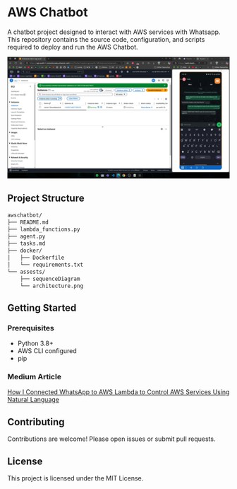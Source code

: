 # AWS Chatbot

A chatbot project designed to interact with AWS services with Whatsapp. This repository contains the source code, configuration, and scripts required to deploy and run the AWS Chatbot.

<img src="image.png" style="width: 900px;" alt="Working in action">


## Project Structure

```
awschatbot/
├── README.md
├── lambda_functions.py
├── agent.py
├── tasks.md
├── docker/
│   ├── Dockerfile
│   └── requirements.txt
└── assests/
    ├── sequenceDiagram
    └── architecture.png
```

## Getting Started

### Prerequisites

- Python 3.8+
- AWS CLI configured
- pip

### Medium Article

[How I Connected WhatsApp to AWS Lambda to Control AWS Services Using Natural Language](https://medium.com/@shasankperiwal/how-i-connected-whatsapp-to-aws-lambda-to-control-aws-services-using-natural-language-a056a033d0f2)

## Contributing

Contributions are welcome! Please open issues or submit pull requests.

## License

This project is licensed under the MIT License.